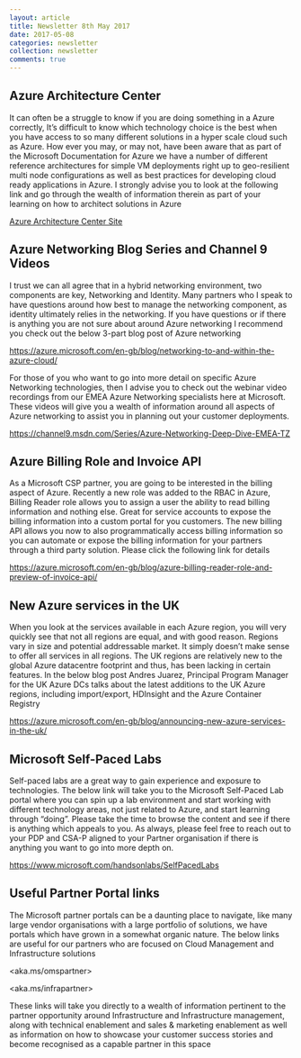 ```yaml
---
layout: article
title: Newsletter 8th May 2017
date: 2017-05-08
categories: newsletter
collection: newsletter
comments: true
---
```


## Azure Architecture Center


It can often be a struggle to know if you are doing something in a Azure correctly, It’s difficult to know which technology choice is the best when you have access to so many different solutions in a hyper scale cloud such as Azure. How ever you may, or may not, have been aware that as part of the Microsoft Documentation for Azure we have a number of different reference architectures for simple VM deployments right up to geo-resilient multi node configurations as well as best practices for developing cloud ready applications in Azure. I strongly advise you to look at the following link and go through the wealth of information therein as part of your learning on how to architect solutions in Azure


[Azure Architecture Center Site](https://docs.microsoft.com/en-us/azure/architecture/)


## Azure Networking Blog Series and Channel 9 Videos
 

I trust we can all agree that in a hybrid networking environment, two components are key, Networking and Identity. Many partners who I speak to have questions around how best to manage the networking component, as identity ultimately relies in the networking. If you have questions or if there is anything you are not sure about around Azure networking I recommend you check out the below 3-part blog post of Azure networking

<https://azure.microsoft.com/en-gb/blog/networking-to-and-within-the-azure-cloud/>

For those of you who want to go into more detail on specific Azure Networking technologies, then I advise you to check out the webinar video recordings from our EMEA Azure Networking specialists here at Microsoft. These videos will give you a wealth of information around all aspects of Azure networking to assist you in planning out your customer deployments.

<https://channel9.msdn.com/Series/Azure-Networking-Deep-Dive-EMEA-TZ>


## Azure Billing Role and Invoice API 
 

As a Microsoft CSP partner, you are going to be interested in the billing aspect of Azure. Recently a new role was added to the RBAC in Azure, Billing Reader role allows you to assign a user the ability to read billing information and nothing else. Great for service accounts to expose the billing information into a custom portal for you customers. The new billing API allows you now to also programmatically access billing information so you can automate or expose the billing information for your partners through a third party solution. Please click the following link for details

<https://azure.microsoft.com/en-gb/blog/azure-billing-reader-role-and-preview-of-invoice-api/>


## New Azure services in the UK
 

When you look at the services available in each Azure region, you will very quickly see that not all regions are equal, and with good reason. Regions vary in size and potential addressable market. It simply doesn’t make sense to offer all services in all regions. The UK regions are relatively new to the global Azure datacentre footprint and thus, has been lacking in certain features. In the below blog post Andres Juarez, Principal Program Manager for the UK Azure DCs talks about the latest additions to the UK Azure regions, including import/export, HDInsight and the Azure Container Registry
 
<https://azure.microsoft.com/en-gb/blog/announcing-new-azure-services-in-the-uk/>


## Microsoft Self-Paced Labs
 

Self-paced labs are a great way to gain experience and exposure to technologies. The below link will take you to the Microsoft Self-Paced Lab portal where you can spin up a lab environment and start working with different technology areas, not just related to Azure, and start learning through “doing”. Please take the time to browse the content and see if there is anything which appeals to you. As always, please feel free to reach out to your PDP and CSA-P aligned to your Partner organisation if there is anything you want to go into more depth on.    
 
<https://www.microsoft.com/handsonlabs/SelfPacedLabs>


## Useful Partner Portal links
 

The Microsoft partner portals can be a daunting place to navigate, like many large vendor organisations with a large portfolio of solutions, we have portals which have grown in a somewhat organic nature. The below links are useful for our partners who are focused on Cloud Management and Infrastructure solutions

<aka.ms/omspartner>

<aka.ms/infrapartner>

These links will take you directly to a wealth of information pertinent to the partner opportunity around Infrastructure and Infrastructure management, along with technical enablement and sales & marketing enablement as well as information on how to showcase your customer success stories and become recognised as a capable partner in this space